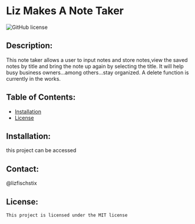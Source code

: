 # Liz Makes A Note Taker
  ![GitHub license](https://img.shields.io/badge/license-MIT-blue.svg)
  ## Description: 
  This note taker allows a user to input notes and store notes,view the saved notes by title and bring the note up again by selecting the title.  It will help busy business owners...among others...stay organized. A delete function is currently in the works. 

  ## Table of Contents: 
  * [Installation](#installation)
  * [License](#license)

  ## Installation: 
  this project can be accessed 

  ## Contact:
  @lizfischstix
  ## License:
    This project is licensed under the MIT license